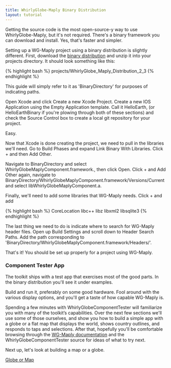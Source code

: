 ```yaml
---
title: WhirlyGlobe-Maply Binary Distribution
layout: tutorial
---
```


Getting the source code is the most open-source-y way to use WhirlyGlobe-Maply, but it's not required.  There's a binary framework you can download and install.  Yes, that's faster and simpler.

Setting up a WG-Maply project using a binary distribution is slightly different. First, download the [binary distribution](https://s3-us-west-1.amazonaws.com/whirlyglobemaplydistribution/WhirlyGlobe_Maply_Distribution_2_3.zip) and unzip it into your projects directory. It should look something like this:

{% highlight bash %}
projects/WhirlyGlobe_Maply_Distribution_2_3
{% endhighlight %}

This guide will simply refer to it as 'BinaryDirectory' for purposes of indicating paths.

Open Xcode and click Create a new Xcode Project. Create a new IOS Application using the Empty Application template. Call it HelloEarth, (or HelloEarthBinary if you're plowing through both of these sections) and check the Source Control box to create a local git repository for your project.

Easy.

Now that Xcode is done creating the project, we need to pull in the libraries we'll need. Go to Build Phases and expand Link Binary With Libraries. Click + and then Add Other.

Navigate to BinaryDirectory and select WhirlyGlobeMaplyComponent.framework., then click Open. Click + and Add Other again, navigate to BinaryDirectory/WhirlyGlobeMaplyComponent.framework/Versions/Current and select libWhirlyGlobeMaplyComponent.a. 

Finally, we'll need to add some libraries that WG-Maply needs. Click + and add

{% highlight bash %}
CoreLocation
libc++
libz
libxml2
libsqlite3
{% endhighlight %}

The last thing we need to do is indicate where to search for WG-Maply header files. Open up Build Settings and scroll down to Header Search Paths. Add the path corresponding to 'BinaryDirectory/WhirlyGlobeMaplyComponent.framework/Headers/'.

That's it! You should be set up properly for a project using WG-Maply.

### Component Tester App

The toolkit ships with a test app that exercises most of the good parts.  In the binary distribution you'll see it under examples.

Build and run it, preferably on some good hardware. Fool around with the various display options, and you'll get a taste of how capable WG-­Maply is.

Spending a few minutes with WhirlyGlobeComponentTester will familiarize you with many of the toolkit’s capabilities. Over the next few sections we'll use some of those ourselves, and show you how to build a simple app with a globe or a flat map that displays the world, shows country outlines, and responds to taps and selections. After that, hopefully you'll be comfortable browsing through the [WG-Maply documentation](http://mousebird.github.io/WhirlyGlobe/documentation/2_3/) and the WhirlyGlobeComponentTester source for ideas of what to try next.

Next up, let's look at building a map or a globe.

[Globe or Map](globe_or_map.html)
